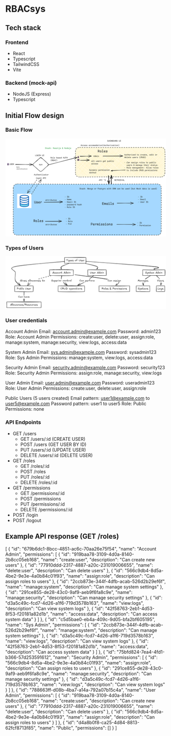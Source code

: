 # RBACsys

## Tech stack
### Frontend
- React
- Typescript
- TailwindCSS
- Vite

### Backend (mock-api)
- NodeJS (Express)
- Typescript

## Initial Flow design
### Basic Flow
![alt text](image.png)

### Types of Users
![alt text](image-1.png)

### User credentials
Account Admin
Email: account.admin@example.com
Password: admin123
Role: Account Admin
Permissions: create:user, delete:user, assign:role, manage:system, manage:security, view:logs, access:data

System Admin
Email: sys.admin@example.com
Password: sysadmin123
Role: Sys Admin
Permissions: manage:system, view:logs, access:data

Security Admin
Email: security.admin@example.com
Password: security123
Role: Security Admin
Permissions: assign:role, manage:security, view:logs

User Admin
Email: user.admin@example.com
Password: useradmin123
Role: User Admin
Permissions: create:user, delete:user, assign:role

Public Users (5 users created)
Email pattern: user1@example.com to user5@example.com
Password pattern: user1 to user5
Role: Public
Permissions: none

### API Endpoints
- GET /users
  - GET /users/:id  (CREATE USER)
  - POST /users (GET USER BY ID)
  - PUT /users/:id (UPDATE USER)
  - DELETE /users/:id (DELETE USER)
- GET /roles
  - GET /roles/:id
  - POST /roles
  - PUT /roles/:id
  - DELETE /roles/:id
- GET /permissions
  - GET /permissions/:id
  - POST /permissions
  - PUT /permissions/:id
  - DELETE /permissions/:id
- POST /login
- POST /logout

## Example API response (GET /roles)
[
    {
        "id": "679b6dc1-8bcc-4851-ac6c-70aa26e75f54",
        "name": "Account Admin",
        "permissions": [
            {
                "id": "919baa78-3109-4d0a-8140-2b8cc05eb168",
                "name": "create:user",
                "description": "Can create new users"
            },
            {
                "id": "77910ddd-2317-4887-a20c-231019006655",
                "name": "delete:user",
                "description": "Can delete users"
            },
            {
                "id": "566c9db4-8d5a-4be2-9e3e-4a0b84c01f93",
                "name": "assign:role",
                "description": "Can assign roles to users"
            },
            {
                "id": "2ccb873e-344f-4dfb-acab-526d2b29ef6f",
                "name": "manage:system",
                "description": "Can manage system settings"
            },
            {
                "id": "291ce855-de28-43c0-9af9-aeb9f6fa8c9e",
                "name": "manage:security",
                "description": "Can manage security settings"
            },
            {
                "id": "d3a5c49c-fcd7-4d26-a1f6-719d3578b163",
                "name": "view:logs",
                "description": "Can view system logs"
            },
            {
                "id": "42f58763-2eb1-4d53-8f53-f20181a82d1b",
                "name": "access:data",
                "description": "Can access system data"
            }
        ]
    },
    {
        "id": "c5d5bae0-eb4a-409c-9d05-bfa2bf605195",
        "name": "Sys Admin",
        "permissions": [
            {
                "id": "2ccb873e-344f-4dfb-acab-526d2b29ef6f",
                "name": "manage:system",
                "description": "Can manage system settings"
            },
            {
                "id": "d3a5c49c-fcd7-4d26-a1f6-719d3578b163",
                "name": "view:logs",
                "description": "Can view system logs"
            },
            {
                "id": "42f58763-2eb1-4d53-8f53-f20181a82d1b",
                "name": "access:data",
                "description": "Can access system data"
            }
        ]
    },
    {
        "id": "75bfd824-7ea4-4fd1-b366-57d253591612",
        "name": "Security Admin",
        "permissions": [
            {
                "id": "566c9db4-8d5a-4be2-9e3e-4a0b84c01f93",
                "name": "assign:role",
                "description": "Can assign roles to users"
            },
            {
                "id": "291ce855-de28-43c0-9af9-aeb9f6fa8c9e",
                "name": "manage:security",
                "description": "Can manage security settings"
            },
            {
                "id": "d3a5c49c-fcd7-4d26-a1f6-719d3578b163",
                "name": "view:logs",
                "description": "Can view system logs"
            }
        ]
    },
    {
        "id": "788663ff-d08b-4ba7-a14a-792a07b15c4a",
        "name": "User Admin",
        "permissions": [
            {
                "id": "919baa78-3109-4d0a-8140-2b8cc05eb168",
                "name": "create:user",
                "description": "Can create new users"
            },
            {
                "id": "77910ddd-2317-4887-a20c-231019006655",
                "name": "delete:user",
                "description": "Can delete users"
            },
            {
                "id": "566c9db4-8d5a-4be2-9e3e-4a0b84c01f93",
                "name": "assign:role",
                "description": "Can assign roles to users"
            }
        ]
    },
    {
        "id": "d4a8b0f8-ca25-4d84-8813-62fcf8713f85",
        "name": "Public",
        "permissions": []
    }
]


